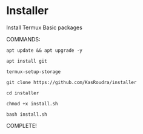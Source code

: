 

# Installer
Install Termux Basic packages

COMMANDS:

```
apt update && apt upgrade -y 
```
```
apt install git
```
```
termux-setup-storage
```
```
git clone https://github.com/KasRoudra/installer
```
```
cd installer
```
```
chmod +x install.sh
```
```
bash install.sh
```
COMPLETE!
